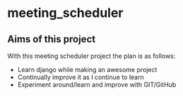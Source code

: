 # meeting_scheduler

## Aims of this project
With this meeting scheduler project the plan is as follows:
* Learn django while making an awesome project
* Continually improve it as I continue to learn
* Experiment around/learn and improve with GIT/GitHub

